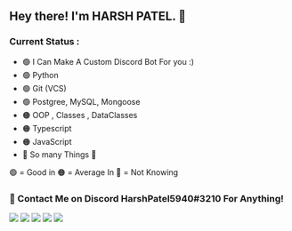 <h2> Hey there! I'm HARSH PATEL. 👋 </h2>

### Current Status : 
  - 🟢 I Can Make A Custom Discord Bot For you :)
  - 🟢 Python
  - 🟢 Git (VCS)
  - 🟢 Postgree, MySQL, Mongoose
  - 🟠 OOP , Classes , DataClasses
  - 🟠 Typescript
  - 🟠 JavaScript
  - 🔴 So many Things 🤡

🟢 = Good in 🟠 = Average In 🔴 = Not Knowing

### 👀 Contact Me on Discord **HarshPatel5940#3210** For Anything! 

![](https://komarev.com/ghpvc/?username=HarshPatel5940&label=Views&color=grey)
[![](https://img.shields.io/static/v1?label=HARSHPATEL&logo=github&message=Follow&color=black)](https://github.com/HarshPatel5940)
[![](https://img.shields.io/static/v1?label=MyDiscordServer&logo=Discord&message=JoinNow&color=orange)](https://discord.gg/wqJhbrwbMe)
[![](https://img.shields.io/static/v1?label=HARSHPATEL&logo=twitter&message=Follow&color=blue)](https://twitter.com/intent/follow?screen_name=HarshPatelN1)
[![](https://img.shields.io/static/v1?label=Fiver&message=Check-my-gig&color=darkgreen)](https://www.fiverr.com/share/r90egx)
